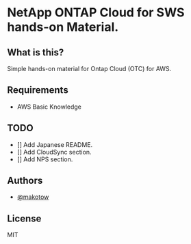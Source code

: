 # NetApp ONTAP Cloud for SWS  hands-on Material.


## What is this?

Simple hands-on material for Ontap Cloud (OTC) for AWS.


## Requirements

- AWS Basic Knowledge


## TODO

- [] Add Japanese README.
- [] Add CloudSync section.
- [] Add NPS section.

## Authors

- [@makotow](https://github.com/makotow)

## License

MIT
